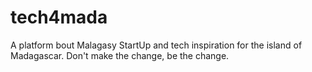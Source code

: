 # tech4mada
A platform bout Malagasy StartUp and tech inspiration for the island of Madagascar. Don't make the change, be the change.
